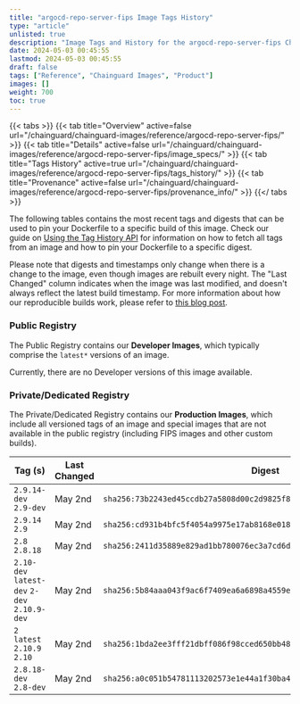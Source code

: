 ```yaml
---
title: "argocd-repo-server-fips Image Tags History"
type: "article"
unlisted: true
description: "Image Tags and History for the argocd-repo-server-fips Chainguard Image"
date: 2024-05-03 00:45:55
lastmod: 2024-05-03 00:45:55
draft: false
tags: ["Reference", "Chainguard Images", "Product"]
images: []
weight: 700
toc: true
---
```


{{< tabs >}}
{{< tab title="Overview" active=false url="/chainguard/chainguard-images/reference/argocd-repo-server-fips/" >}}
{{< tab title="Details" active=false url="/chainguard/chainguard-images/reference/argocd-repo-server-fips/image_specs/" >}}
{{< tab title="Tags History" active=true url="/chainguard/chainguard-images/reference/argocd-repo-server-fips/tags_history/" >}}
{{< tab title="Provenance" active=false url="/chainguard/chainguard-images/reference/argocd-repo-server-fips/provenance_info/" >}}
{{</ tabs >}}

The following tables contains the most recent tags and digests that can be used to pin your Dockerfile to a specific build of this image. Check our guide on [Using the Tag History API](/chainguard/chainguard-images/using-the-tag-history-api/) for information on how to fetch all tags from an image and how to pin your Dockerfile to a specific digest.

Please note that digests and timestamps only change when there is a change to the image, even though images are rebuilt every night. The "Last Changed" column indicates when the image was last modified, and doesn't always reflect the latest build timestamp. For more information about how our reproducible builds work, please refer to [this blog post](https://www.chainguard.dev/unchained/reproducing-chainguards-reproducible-image-builds).

### Public Registry
The Public Registry contains our **Developer Images**, which typically comprise the `latest*` versions of an image.

Currently, there are no Developer versions of this image available.

### Private/Dedicated Registry
The Private/Dedicated Registry contains our **Production Images**, which include all versioned tags of an image and special images that are not available in the public registry (including FIPS images and other custom builds).

| Tag (s)                                       | Last Changed | Digest                                                                    |
|-----------------------------------------------|--------------|---------------------------------------------------------------------------|
|  `2.9.14-dev` `2.9-dev`                       | May 2nd      | `sha256:73b2243ed45ccdb27a5808d00c2d9825f8eddcf08dfb63a707b34d961aa0f94d` |
|  `2.9.14` `2.9`                               | May 2nd      | `sha256:cd931b4bfc5f4054a9975e17ab8168e018cc62fcbf4193d0bce39f638843ee1b` |
|  `2.8` `2.8.18`                               | May 2nd      | `sha256:2411d35889e829ad1bb780076ec3a7cd6d577b180810ea704a3feb11f8570184` |
|  `2.10-dev` `latest-dev` `2-dev` `2.10.9-dev` | May 2nd      | `sha256:5b84aaa043f9ac6f7409ea6a6898a4559e9f04f699fe57e52392dab8f9b2d4be` |
|  `2` `latest` `2.10.9` `2.10`                 | May 2nd      | `sha256:1bda2ee3fff21dbff086f98cced650bb48d900cc5d821184b1cc8331bea0dea7` |
|  `2.8.18-dev` `2.8-dev`                       | May 2nd      | `sha256:a0c051b54781113202573e1e44a1f30ba4584fd6ba3a98c915771f889a60d82e` |

